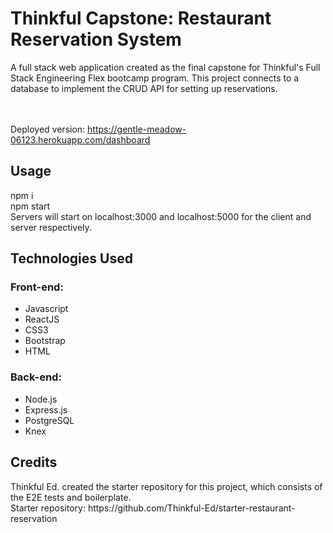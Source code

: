<h1>Thinkful Capstone: Restaurant Reservation System</h1>
A full stack web application created as the final capstone for Thinkful's Full Stack Engineering Flex bootcamp program. This project connects to a database to implement the CRUD API for setting up reservations.<br>
<br>
<br>

Deployed version: https://gentle-meadow-06123.herokuapp.com/dashboard

<h2>Usage</h2>
npm i<br>
npm start<br>
Servers will start on localhost:3000 and localhost:5000 for the client and server respectively.<br>

<h2>Technologies Used</h2>
<h3>Front-end:</h3>
<ul>
<li>Javascript</li>
<li>ReactJS</li>
<li>CSS3</li>
<li>Bootstrap</li>
<li>HTML</li>
</ul>


<h3>Back-end:</h3>
<ul>
<li>Node.js</li>
<li>Express.js</li>
<li>PostgreSQL</li>
<li>Knex</li>
</ul>

<h2>Credits</h2>
Thinkful Ed. created the starter repository for this project, which consists of the E2E tests and boilerplate.<br>
Starter repository: https://github.com/Thinkful-Ed/starter-restaurant-reservation
